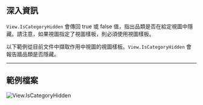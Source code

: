 ## 深入資訊
`View.IsCategoryHidden` 會傳回 true 或 false 值，指出品類是否在給定視圖中隱藏。請注意，如果視圖指定了視圖樣板，則必須使用視圖樣板。

以下範例從目前文件中擷取作用中視圖的視圖樣板。`View.IsCategoryHidden` 會報告牆品類是否隱藏。
___
## 範例檔案

![View.IsCategoryHidden](./Revit.Elements.Views.View.IsCategoryHidden_img.jpg)
